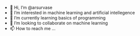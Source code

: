 - 👋 Hi, I’m @arsurvase
- 👀 I’m interested in machine learning and artificial intellegence
- 🌱 I’m currently learning basics of programming
- 💞️ I’m looking to collaborate on machine learning 
- 📫 How to reach me ...

<!---
arsurvase/arsurvase is a ✨ special ✨ repository because its `README.md` (this file) appears on your GitHub profile.
You can click the Preview link to take a look at your changes.
--->
